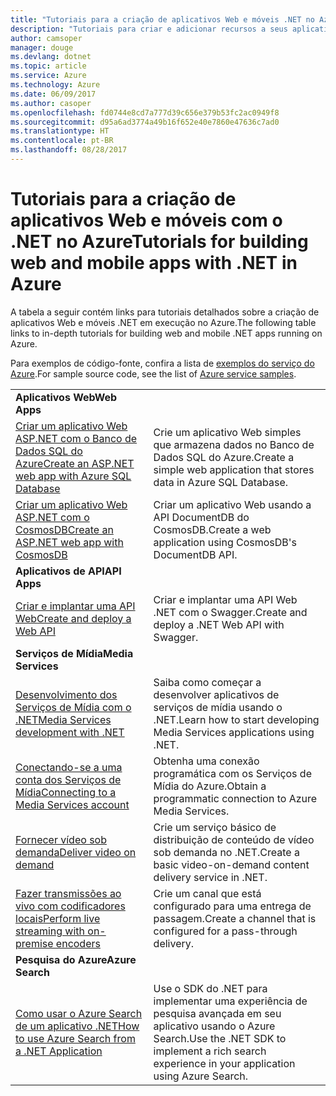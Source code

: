 ```yaml
---
title: "Tutoriais para a criação de aplicativos Web e móveis .NET no Azure"
description: "Tutoriais para criar e adicionar recursos a seus aplicativos .NET Web e móveis usando os serviços do Azure."
author: camsoper
manager: douge
ms.devlang: dotnet
ms.topic: article
ms.service: Azure
ms.technology: Azure
ms.date: 06/09/2017
ms.author: casoper
ms.openlocfilehash: fd0744e8cd7a777d39c656e379b53fc2ac0949f8
ms.sourcegitcommit: d95a6ad3774a49b16f652e40e7860e47636c7ad0
ms.translationtype: HT
ms.contentlocale: pt-BR
ms.lasthandoff: 08/28/2017
---
```

# <a name="tutorials-for-building-web-and-mobile-apps-with-net-in-azure"></a><span data-ttu-id="34c04-103">Tutoriais para a criação de aplicativos Web e móveis com o .NET no Azure</span><span class="sxs-lookup"><span data-stu-id="34c04-103">Tutorials for building web and mobile apps with .NET in Azure</span></span>

<span data-ttu-id="34c04-104">A tabela a seguir contém links para tutoriais detalhados sobre a criação de aplicativos Web e móveis .NET em execução no Azure.</span><span class="sxs-lookup"><span data-stu-id="34c04-104">The following table links to in-depth tutorials for building web and mobile .NET apps running on Azure.</span></span>

<span data-ttu-id="34c04-105">Para exemplos de código-fonte, confira a lista de [exemplos do serviço do Azure](https://azure.microsoft.com/resources/samples/?platform=dotnet).</span><span class="sxs-lookup"><span data-stu-id="34c04-105">For sample source code, see the list of [Azure service samples](https://azure.microsoft.com/resources/samples/?platform=dotnet).</span></span>

| | |
|---|---|
| <span data-ttu-id="34c04-106">**Aplicativos Web**</span><span class="sxs-lookup"><span data-stu-id="34c04-106">**Web Apps**</span></span>||
| <span data-ttu-id="34c04-107">[Criar um aplicativo Web ASP.NET com o Banco de Dados SQL do Azure][1]</span><span class="sxs-lookup"><span data-stu-id="34c04-107">[Create an ASP.NET web app with Azure SQL Database][1]</span></span> | <span data-ttu-id="34c04-108">Crie um aplicativo Web simples que armazena dados no Banco de Dados SQL do Azure.</span><span class="sxs-lookup"><span data-stu-id="34c04-108">Create a simple web application that stores data in Azure SQL Database.</span></span> | 
| <span data-ttu-id="34c04-109">[Criar um aplicativo Web ASP.NET com o CosmosDB][2]</span><span class="sxs-lookup"><span data-stu-id="34c04-109">[Create an ASP.NET web app with CosmosDB][2]</span></span> | <span data-ttu-id="34c04-110">Criar um aplicativo Web usando a API DocumentDB do CosmosDB.</span><span class="sxs-lookup"><span data-stu-id="34c04-110">Create a web application using CosmosDB's DocumentDB API.</span></span> | 
| <span data-ttu-id="34c04-111">**Aplicativos de API**</span><span class="sxs-lookup"><span data-stu-id="34c04-111">**API Apps**</span></span>||
| <span data-ttu-id="34c04-112">[Criar e implantar uma API Web][3]</span><span class="sxs-lookup"><span data-stu-id="34c04-112">[Create and deploy a Web API][3]</span></span> | <span data-ttu-id="34c04-113">Criar e implantar uma API Web .NET com o Swagger.</span><span class="sxs-lookup"><span data-stu-id="34c04-113">Create and deploy a .NET Web API with Swagger.</span></span> | 
| <span data-ttu-id="34c04-114">**Serviços de Mídia**</span><span class="sxs-lookup"><span data-stu-id="34c04-114">**Media Services**</span></span> | |
| <span data-ttu-id="34c04-115">[Desenvolvimento dos Serviços de Mídia com o .NET][6]</span><span class="sxs-lookup"><span data-stu-id="34c04-115">[Media Services development with .NET][6]</span></span> | <span data-ttu-id="34c04-116">Saiba como começar a desenvolver aplicativos de serviços de mídia usando o .NET.</span><span class="sxs-lookup"><span data-stu-id="34c04-116">Learn how to start developing Media Services applications using .NET.</span></span> |
| <span data-ttu-id="34c04-117">[Conectando-se a uma conta dos Serviços de Mídia][7]</span><span class="sxs-lookup"><span data-stu-id="34c04-117">[Connecting to a Media Services account][7]</span></span> | <span data-ttu-id="34c04-118">Obtenha uma conexão programática com os Serviços de Mídia do Azure.</span><span class="sxs-lookup"><span data-stu-id="34c04-118">Obtain a programmatic connection to  Azure Media Services.</span></span> |
| <span data-ttu-id="34c04-119">[Fornecer vídeo sob demanda][4]</span><span class="sxs-lookup"><span data-stu-id="34c04-119">[Deliver video on demand][4]</span></span> | <span data-ttu-id="34c04-120">Crie um serviço básico de distribuição de conteúdo de vídeo sob demanda no .NET.</span><span class="sxs-lookup"><span data-stu-id="34c04-120">Create a basic video-on-demand content delivery service in .NET.</span></span> | 
| <span data-ttu-id="34c04-121">[Fazer transmissões ao vivo com codificadores locais][8]</span><span class="sxs-lookup"><span data-stu-id="34c04-121">[Perform live streaming with on-premise encoders ][8]</span></span> | <span data-ttu-id="34c04-122">Crie um canal que está configurado para uma entrega de passagem.</span><span class="sxs-lookup"><span data-stu-id="34c04-122">Create a channel that is configured for a pass-through delivery.</span></span> |
| <span data-ttu-id="34c04-123">**Pesquisa do Azure**</span><span class="sxs-lookup"><span data-stu-id="34c04-123">**Azure Search**</span></span>||
| <span data-ttu-id="34c04-124">[Como usar o Azure Search de um aplicativo .NET][5]</span><span class="sxs-lookup"><span data-stu-id="34c04-124">[How to use Azure Search from a .NET Application][5]</span></span> | <span data-ttu-id="34c04-125">Use o SDK do .NET para implementar uma experiência de pesquisa avançada em seu aplicativo usando o Azure Search.</span><span class="sxs-lookup"><span data-stu-id="34c04-125">Use the .NET SDK to implement a rich search experience in your application using Azure Search.</span></span> | 



[1]: /azure/app-service-web/app-service-web-tutorial-dotnet-sqldatabase
[2]: /azure/documentdb/documentdb-dotnet-application
[3]: /azure/app-service-api/app-service-api-dotnet-get-started
[4]: /azure/media-services/media-services-dotnet-get-started
[5]: /azure/search/search-howto-dotnet-sdk
[6]: /azure/media-services/media-services-dotnet-how-to-use
[7]: /azure/media-services/media-services-dotnet-connect-programmatically
[8]: /azure/media-services/media-services-dotnet-live-encode-with-onpremises-encoders